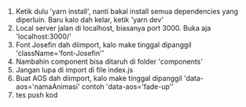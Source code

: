 1. Ketik dulu 'yarn install', nanti bakal install semua dependencies yang diperluin. Baru kalo dah kelar, ketik 'yarn dev'
2. Local server jalan di localhost, biasanya port 3000. Buka aja 'localhost:3000/' 
3. Font Josefin dah diimport, kalo make tinggal dipanggil 'className='font-Josefin''
4. Nambahin component bisa ditaruh di folder 'components'
5. Jangan lupa di import di file index.js
6. Buat AOS dah diimport, kalo make tinggal dipanggil 'data-aos='namaAnimasi' contoh 'data-aos='fade-up''
7. tes push kod